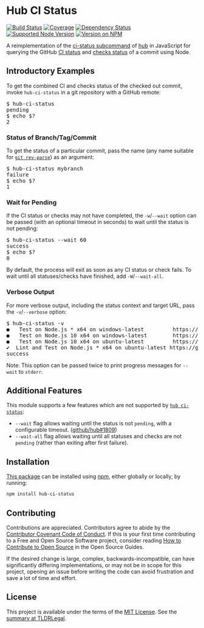 Hub CI Status
=============

[![Build Status](https://img.shields.io/github/actions/workflow/status/kevinoid/hub-ci-status/node.js.yml?branch=main&style=flat&label=build)](https://github.com/kevinoid/hub-ci-status/actions?query=branch%3Amain)
[![Coverage](https://img.shields.io/codecov/c/github/kevinoid/hub-ci-status/main.svg?style=flat)](https://app.codecov.io/gh/kevinoid/hub-ci-status/branch/main)
[![Dependency Status](https://img.shields.io/librariesio/release/npm/hub-ci-status.svg?style=flat)](https://libraries.io/npm/hub-ci-status)
[![Supported Node Version](https://img.shields.io/node/v/hub-ci-status.svg?style=flat)](https://www.npmjs.com/package/hub-ci-status)
[![Version on NPM](https://img.shields.io/npm/v/hub-ci-status.svg?style=flat)](https://www.npmjs.com/package/hub-ci-status)

A reimplementation of the [ci-status
subcommand](https://hub.github.com/hub-ci-status.1.html) of
[hub](https://hub.github.com/) in JavaScript for querying the GitHub [CI
status](https://docs.github.com/rest/reference/repos#get-the-combined-status-for-a-specific-reference)
and [checks
status](https://docs.github.com/rest/reference/checks#list-check-runs-for-a-git-reference)
of a commit using Node.

## Introductory Examples

To get the combined CI and checks status of the checked out commit, invoke
`hub-ci-status` in a git repository with a GitHub remote:

<pre><samp>$ hub-ci-status
pending
$ echo $?
2</samp></pre>


### Status of Branch/Tag/Commit

To get the status of a particular commit, pass the name (any name suitable for
[`git rev-parse`](https://git-scm.com/docs/git-rev-parse)) as an argument:

<pre><samp>$ hub-ci-status mybranch
failure
$ echo $?
1</samp></pre>


### Wait for Pending

If the CI status or checks may not have completed, the `-w`/`--wait` option
can be passed (with an optional timeout in seconds) to wait until the status
is not pending:

<pre><samp>$ hub-ci-status --wait 60
success
$ echo $?
0</samp></pre>

By default, the process will exit as soon as any CI status or check fails.  To
wait until all statuses/checks have finished, add `-W`/`--wait-all`.


### Verbose Output

For more verbose output, including the status context and target URL, pass the
`-v`/`--verbose` option:

<pre><samp>$ hub-ci-status -v
●	Test on Node.js * x64 on windows-latest        	https://github.com/kevinoid/hub-ci-status/runs/1808395138
●	Test on Node.js 10 x64 on windows-latest       	https://github.com/kevinoid/hub-ci-status/runs/1808395109
●	Test on Node.js 10 x64 on ubuntu-latest        	https://github.com/kevinoid/hub-ci-status/runs/1808395075
✔︎	Lint and Test on Node.js * x64 on ubuntu-latest	https://github.com/kevinoid/hub-ci-status/runs/1808388960
success</samp></pre>

Note: This option can be passed twice to print progress messages for `--wait`
to `stderr`.


## Additional Features

This module supports a few features which are not supported by [`hub
ci-status`](https://hub.github.com/hub-ci-status.1.html):

* `--wait` flag allows waiting until the status is not `pending`, with a
  configurable timeout.
  ([github/hub#1809](https://github.com/github/hub/issues/1809))
* `--wait-all` flag allows waiting until all statuses and checks are not
  `pending` (rather than exiting after first failure).


## Installation

[This package](https://www.npmjs.com/package/hub-ci-status) can be
installed using [npm](https://www.npmjs.com/), either globally or locally, by
running:

```sh
npm install hub-ci-status
```


## Contributing

Contributions are appreciated.  Contributors agree to abide by the [Contributor
Covenant Code of
Conduct](https://www.contributor-covenant.org/version/1/4/code-of-conduct.html).
If this is your first time contributing to a Free and Open Source Software
project, consider reading [How to Contribute to Open
Source](https://opensource.guide/how-to-contribute/)
in the Open Source Guides.

If the desired change is large, complex, backwards-incompatible, can have
significantly differing implementations, or may not be in scope for this
project, opening an issue before writing the code can avoid frustration and
save a lot of time and effort.


## License

This project is available under the terms of the [MIT License](LICENSE.txt).
See the [summary at TLDRLegal](https://tldrlegal.com/license/mit-license).
